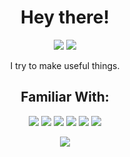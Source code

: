 <h1 align="center">Hey there!</h1>
<p align="center">
  <img src="https://img.shields.io/badge/powered by-oxygen-white?style=for-the-badge&labelColor=4D4D4D"> <img src="https://img.shields.io/badge/powered by-water-blue?style=for-the-badge&labelColor=4D4D4D"> 
  </p>

<p align="center">I try to make useful things.</p>

<h2 align="center">Familiar With:</h2>

<p align="center">
  
<img src="https://img.shields.io/badge/Python-3776AB?style=for-the-badge&logo=python&logoColor=white"> 
<img src="https://img.shields.io/badge/Batch-4D4D4D?style=for-the-badge&logo=windowsterminal&logoColor=white">
<img src="https://img.shields.io/badge/HTML5-E34F26?style=for-the-badge&logo=html5&logoColor=white">
<img src="https://img.shields.io/badge/CSS3-1572B6?style=for-the-badge&logo=css3&logoColor=white">
<img src="https://img.shields.io/badge/Javascript-f7df1e?style=for-the-badge&logo=javascript&logoColor=black">
<img src="https://img.shields.io/badge/SQL-0064a5?style=for-the-badge&logo=postgresql&logoColor=white">



<p align="center">
  <img src="https://github-readme-stats.vercel.app/api?username=shadowoff09&count_private=true&show_icons=true&theme=dark&hide_border=true&icon_color=FFFFFF&bg_color=4D4D4D&text_color=FFFFFF">
 
  </p>




